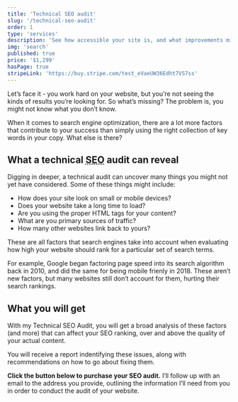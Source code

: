 ```yaml
---
title: 'Technical SEO audit'
slug: '/technical-seo-audit'
order: 1
type: 'services'
description: 'See how accessible your site is, and what improvements might be needed to make it more WCAG compliant.'
img: 'search'
published: true
price: '$1,299'
hasPage: true
stripeLink: 'https://buy.stripe.com/test_eVaeUW36Edht7VS7ss'
---
```


<div class="text-lg md:text-xl">
<p class="mb-4">Let’s face it - you work hard on your website, but you’re not seeing the kinds of results you’re looking for. So what’s missing? The problem is, you might not know what you don’t know.</p>
<p class="mb-8">When it comes to search engine optimization, there are a lot more factors that contribute to your success than simply using the right collection of key words in your copy. What else is there?</p>

<h2 class="mb-4">What a technical <abbr title="search engine optimization">SEO</abbr> audit can reveal</h2>


<p class="mb-4">Digging in deeper, a technical audit can uncover many things you might not yet have considered. Some of these things might include: </p>

<ul class="mb-4 list-inside list-disc pl-8">
  <li>How does your site look on small or mobile devices?</li>
  <li>Does your website take a long time to load?</li>
  <li>Are you using the proper HTML tags for your content?</li>
  <li>What are you primary sources of traffic?</li>
  <li>How many other websites link back to yours?</li>
</ul>

<p class="mb-4">These are all factors that search engines take into account when evaluating how high your website should rank for a particular set of search terms.</p>

<p class="mb-8">For example, Google began factoring page speed into its search algorithm back in 2010, and did the same for being mobile frienly in 2018. These aren’t new factors, but many websites still don’t account for them, hurting their search rankings.</p>

<h2>What you will get</h2>

<p class="mb-4">With my <span>Technical SEO Audit</span>, you will get a broad analysis of these factors (and more) that can affect your SEO ranking, over and above the quality of your actual content.</p>
<p class="mb-12">You will receive a report indentifying these issues, along with recommendations on how to go about fixing them.</p>

<p class="mb-8"><strong>Click the button below to purchase your SEO audit.</strong> I’ll follow up with an email to the address you provide, outlining the information I’ll need from you in order to conduct the audit of your website.</p>

</div>

